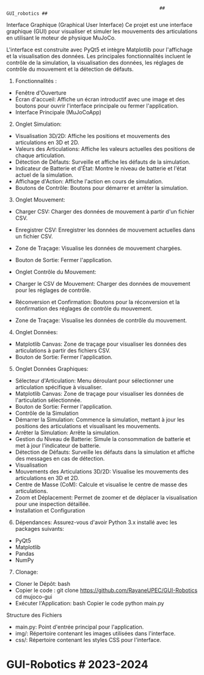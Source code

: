                                                             ## GUI_robotics ##
Interface Graphique (Graphical User Interface)
Ce projet est une interface graphique (GUI) pour visualiser et simuler les mouvements des articulations en utilisant le moteur de physique MuJoCo. 

L'interface est construite avec PyQt5 et intègre Matplotlib pour l'affichage et la visualisation des données. Les principales fonctionnalités incluent le contrôle de la simulation, la visualisation des données, les réglages de contrôle du mouvement et la détection de défauts.

1) Fonctionnalités :

- Fenêtre d'Ouverture
- Écran d'accueil: Affiche un écran introductif avec une image et des boutons pour ouvrir l'interface principale ou fermer l'application.
- Interface Principale (MuJoCoApp)

2) Onglet Simulation:

- Visualisation 3D/2D: Affiche les positions et mouvements des articulations en 3D et 2D.
- Valeurs des Articulations: Affiche les valeurs actuelles des positions de chaque articulation.
- Détection de Défauts: Surveille et affiche les défauts de la simulation.
- Indicateur de Batterie et d'État: Montre le niveau de batterie et l'état actuel de la simulation.
- Affichage d'Action: Affiche l'action en cours de simulation.
- Boutons de Contrôle: Boutons pour démarrer et arrêter la simulation.
  
3) Onglet Mouvement:

- Charger CSV: Charger des données de mouvement à partir d'un fichier CSV.
- Enregistrer CSV: Enregistrer les données de mouvement actuelles dans un fichier CSV.
- Zone de Traçage: Visualise les données de mouvement chargées.
- Bouton de Sortie: Fermer l'application.
- Onglet Contrôle du Mouvement:

- Charger le CSV de Mouvement: Charger des données de mouvement pour les réglages de contrôle.
- Réconversion et Confirmation: Boutons pour la réconversion et la confirmation des réglages de contrôle du mouvement.
- Zone de Traçage: Visualise les données de contrôle du mouvement.

4) Onglet Données:

- Matplotlib Canvas: Zone de traçage pour visualiser les données des articulations à partir des fichiers CSV.
- Bouton de Sortie: Fermer l'application.
  
5) Onglet Données Graphiques:

- Sélecteur d'Articulation: Menu déroulant pour sélectionner une articulation spécifique à visualiser.
- Matplotlib Canvas: Zone de traçage pour visualiser les données de l'articulation sélectionnée.
- Bouton de Sortie: Fermer l'application.
- Contrôle de la Simulation
- Démarrer la Simulation: Commence la simulation, mettant à jour les positions des articulations et visualisant les mouvements.
- Arrêter la Simulation: Arrête la simulation.
- Gestion du Niveau de Batterie: Simule la consommation de batterie et met à jour l'indicateur de batterie.
- Détection de Défauts: Surveille les défauts dans la simulation et affiche des messages en cas de détection.
- Visualisation
- Mouvements des Articulations 3D/2D: Visualise les mouvements des articulations en 3D et 2D.
- Centre de Masse (CoM): Calcule et visualise le centre de masse des articulations.
- Zoom et Déplacement: Permet de zoomer et de déplacer la visualisation pour une inspection détaillée.
- Installation et Configuration
  
6) Dépendances: Assurez-vous d'avoir Python 3.x installé avec les packages suivants:
   
- PyQt5
- Matplotlib
- Pandas
- NumPy

7) Clonage:
   
- Cloner le Dépôt: bash
- Copier le code : git clone https://github.com/RayaneUPEC/GUI-Robotics
cd mujoco-gui
- Exécuter l'Application: bash
Copier le code
python main.py

Structure des Fichiers

- main.py: Point d'entrée principal pour l'application.
- img/: Répertoire contenant les images utilisées dans l'interface.
- css/: Répertoire contenant les styles CSS pour l'interface.

# GUI-Robotics # 2023-2024
